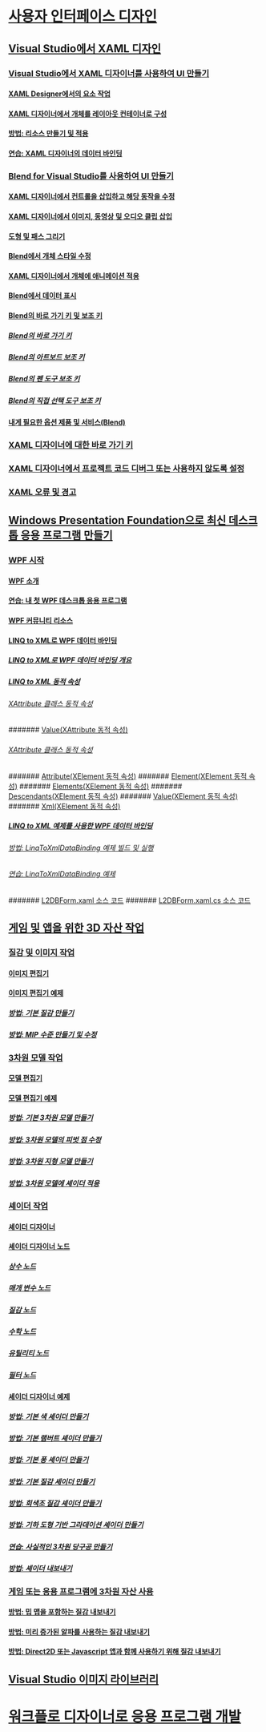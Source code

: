 # [사용자 인터페이스 디자인](designing-user-interfaces.md)
## [Visual Studio에서 XAML 디자인](designing-xaml-in-visual-studio.md)
### [Visual Studio에서 XAML 디자이너를 사용하여 UI 만들기](creating-a-ui-by-using-xaml-designer-in-visual-studio.md)
#### [XAML Designer에서의 요소 작업](working-with-elements-in-xaml-designer.md)
#### [XAML 디자이너에서 개체를 레이아웃 컨테이너로 구성](organize-objects-into-layout-containers-in-xaml-designer.md)
#### [방법: 리소스 만들기 및 적용](how-to-create-and-apply-a-resource.md)
#### [연습: XAML 디자이너의 데이터 바인딩](walkthrough-binding-to-data-in-xaml-designer.md)
### [Blend for Visual Studio를 사용하여 UI 만들기](creating-a-ui-by-using-blend-for-visual-studio.md)
#### [XAML 디자이너에서 컨트롤을 삽입하고 해당 동작을 수정](insert-controls-and-modify-their-behavior-in-xaml-designer.md)
#### [XAML 디자이너에서 이미지, 동영상 및 오디오 클립 삽입](insert-images-videos-and-audio-clips-in-xaml-designer.md)
#### [도형 및 패스 그리기](draw-shapes-and-paths.md)
#### [Blend에서 개체 스타일 수정](modify-the-style-of-objects-in-blend.md)
#### [XAML 디자이너에서 개체에 애니메이션 적용](animate-objects-in-xaml-designer.md)
#### [Blend에서 데이터 표시](display-data-in-blend.md)
#### [Blend의 바로 가기 키 및 보조 키](keyboard-shortcuts-and-modifier-keys-in-blend.md)
##### [Blend의 바로 가기 키](keyboard-shortcuts-in-blend.md)
##### [Blend의 아트보드 보조 키](artboard-modifier-keys-in-blend.md)
##### [Blend의 펜 도구 보조 키](pen-tool-modifier-keys-in-blend.md)
##### [Blend의 직접 선택 도구 보조 키](direct-selection-tool-modifier-keys-in-blend.md)
#### [내게 필요한 옵션 제품 및 서비스(Blend)](accessibility-products-and-services-blend.md)
### [XAML 디자이너에 대한 바로 가기 키](keyboard-shortcuts-for-xaml-designer.md)
### [XAML 디자이너에서 프로젝트 코드 디버그 또는 사용하지 않도록 설정](debugging-or-disabling-project-code-in-xaml-designer.md)
### [XAML 오류 및 경고](xaml-errors-warnings.md)
## [Windows Presentation Foundation으로 최신 데스크톱 응용 프로그램 만들기](create-modern-desktop-applications-with-windows-presentation-foundation.md)
### [WPF 시작](getting-started-with-wpf.md)
#### [WPF 소개](introduction-to-wpf.md)
#### [연습: 내 첫 WPF 데스크톱 응용 프로그램](walkthrough-my-first-wpf-desktop-application2.md)
#### [WPF 커뮤니티 리소스](wpf-community-resources.md)
#### [LINQ to XML로 WPF 데이터 바인딩](wpf-data-binding-with-linq-to-xml.md)
##### [LINQ to XML로 WPF 데이터 바인딩 개요](wpf-data-binding-with-linq-to-xml-overview.md)
##### [LINQ to XML 동적 속성](linq-to-xml-dynamic-properties.md)
###### [XAttribute 클래스 동적 속성](xattribute-class-dynamic-properties.md)
####### [Value(XAttribute 동적 속성)](value-xattribute-dynamic-property.md)
###### [XAttribute 클래스 동적 속성](xelement-class-dynamic-properties.md)
####### [Attribute(XElement 동적 속성)](attribute-xelement-dynamic-property.md)
####### [Element(XElement 동적 속성)](element-xelement-dynamic-property.md)
####### [Elements(XElement 동적 속성)](elements-xelement-dynamic-property.md)
####### [Descendants(XElement 동적 속성)](descendants-xelement-dynamic-property.md)
####### [Value(XElement 동적 속성)](value-xelement-dynamic-property.md)
####### [Xml(XElement 동적 속성)](xml-xelement-dynamic-property.md)
##### [LINQ to XML 예제를 사용한 WPF 데이터 바인딩](wpf-data-binding-using-linq-to-xml-example.md)
###### [방법: LinqToXmlDataBinding 예제 빌드 및 실행](how-to-build-and-run-the-linqtoxmldatabinding-example.md)
###### [연습: LinqToXmlDataBinding 예제](walkthrough-linqtoxmldatabinding-example.md)
####### [L2DBForm.xaml 소스 코드](l2dbform-xaml-source-code.md)
####### [L2DBForm.xaml.cs 소스 코드](l2dbform-xaml-cs-source-code.md)
## [게임 및 앱을 위한 3D 자산 작업](working-with-3-d-assets-for-games-and-apps.md)
### [질감 및 이미지 작업](working-with-textures-and-images.md)
#### [이미지 편집기](image-editor.md)
#### [이미지 편집기 예제](image-editor-examples.md)
##### [방법: 기본 질감 만들기](how-to-create-a-basic-texture.md)
##### [방법: MIP 수준 만들기 및 수정](how-to-create-and-modify-mip-levels.md)
### [3차원 모델 작업](working-with-3-d-models.md)
#### [모델 편집기](model-editor.md)
#### [모델 편집기 예제](model-editor-examples.md)
##### [방법: 기본 3차원 모델 만들기](how-to-create-a-basic-3-d-model.md)
##### [방법: 3차원 모델의 피벗 점 수정](how-to-modify-the-pivot-point-of-a-3-d-model.md)
##### [방법: 3차원 지형 모델 만들기](how-to-model-3-d-terrain.md)
##### [방법: 3차원 모델에 셰이더 적용](how-to-apply-a-shader-to-a-3-d-model.md)
### [셰이더 작업](working-with-shaders.md)
#### [셰이더 디자이너](shader-designer.md)
#### [셰이더 디자이너 노드](shader-designer-nodes.md)
##### [상수 노드](constant-nodes.md)
##### [매개 변수 노드](parameter-nodes.md)
##### [질감 노드](texture-nodes.md)
##### [수학 노드](math-nodes.md)
##### [유틸리티 노드](utility-nodes.md)
##### [필터 노드](filter-nodes.md)
#### [셰이더 디자이너 예제](shader-designer-examples.md)
##### [방법: 기본 색 셰이더 만들기](how-to-create-a-basic-color-shader.md)
##### [방법: 기본 램버트 셰이더 만들기](how-to-create-a-basic-lambert-shader.md)
##### [방법: 기본 퐁 셰이더 만들기](how-to-create-a-basic-phong-shader.md)
##### [방법: 기본 질감 셰이더 만들기](how-to-create-a-basic-texture-shader.md)
##### [방법: 회색조 질감 셰이더 만들기](how-to-create-a-grayscale-texture-shader.md)
##### [방법: 기하 도형 기반 그라데이션 셰이더 만들기](how-to-create-a-geometry-based-gradient-shader.md)
##### [연습: 사실적인 3차원 당구공 만들기](walkthrough-creating-a-realistic-3-d-billiard-ball.md)
##### [방법: 셰이더 내보내기](how-to-export-a-shader.md)
### [게임 또는 응용 프로그램에 3차원 자산 사용](using-3-d-assets-in-your-game-or-app.md)
#### [방법: 밉 맵을 포함하는 질감 내보내기](how-to-export-a-texture-that-contains-mipmaps.md)
#### [방법: 미리 증가된 알파를 사용하는 질감 내보내기](how-to-export-a-texture-that-has-premultiplied-alpha.md)
#### [방법: Direct2D 또는 Javascript 앱과 함께 사용하기 위해 질감 내보내기](how-to-export-a-texture-for-use-with-direct2d-or-javascipt-apps.md)
## [Visual Studio 이미지 라이브러리](the-visual-studio-image-library.md)
# [워크플로 디자이너로 응용 프로그램 개발](../workflow-designer/developing-applications-with-the-workflow-designer.md)
